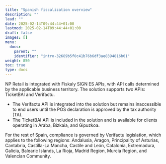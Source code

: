 ```yaml
---
title: "Spanish fiscalization overview"
description: ""
lead: ""
date: 2025-02-14T09:44:44+01:00
lastmod: 2025-02-14T09:44:44+01:00
draft: false
images: []
menu:
  docs:
    parent: ""
    identifier: "intro-32689b5f0c41b76b6df3ae8394816b01"
weight: 850
toc: true
type: docs
---
```


NP Retail is integrated with Fiskaly SIGN ES APIs, with API calls determined by the applicable business territory. The solution supports two APIs: TicketBAI and Verifactu.

- The Verifactu API is integrated into the solution but remains inaccessible to end users until the POS declaration is approved by the tax authority (TA).
- The TicketBAI API is included in the solution and is available for clients operating in Araba, Bizkaia, and Gipuzkoa.

For the rest of Spain, compliance is governed by Verifactu legislation, which applies to the following regions: Andalusia, Aragon, Principality of Asturias, Cantabria, Castilla-La Mancha, Castile and León, Catalonia, Extremadura, Galicia, Balearic Islands, La Rioja, Madrid Region, Murcia Region, and Valencian Community.
